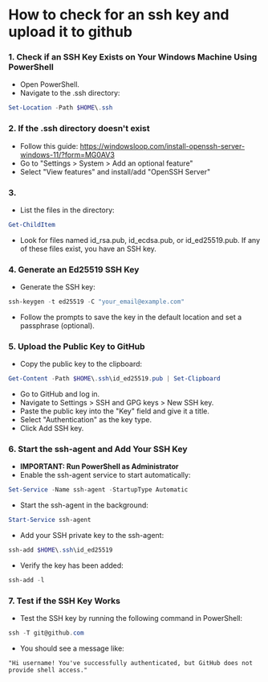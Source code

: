 # How to check for an ssh key and upload it to github

### 1. Check if an SSH Key Exists on Your Windows Machine Using PowerShell
- Open PowerShell.
- Navigate to the .ssh directory:

```powershell
Set-Location -Path $HOME\.ssh
```

### 2. If the .ssh directory doesn't exist
- Follow this guide: https://windowsloop.com/install-openssh-server-windows-11/?form=MG0AV3
- Go to "Settings > System > Add an optional feature"
- Select "View features" and install/add "OpenSSH Server"

### 3. 
- List the files in the directory:

```powershell
Get-ChildItem
```

- Look for files named id_rsa.pub, id_ecdsa.pub, or id_ed25519.pub. If any of these files exist, you have an SSH key.

### 4. Generate an Ed25519 SSH Key
- Generate the SSH key:

```powershell
ssh-keygen -t ed25519 -C "your_email@example.com"
```

- Follow the prompts to save the key in the default location and set a passphrase (optional).

### 5. Upload the Public Key to GitHub

- Copy the public key to the clipboard:

```powershell
Get-Content -Path $HOME\.ssh\id_ed25519.pub | Set-Clipboard
```

- Go to GitHub and log in.
- Navigate to Settings > SSH and GPG keys > New SSH key.
- Paste the public key into the "Key" field and give it a title.
- Select "Authentication" as the key type.
- Click Add SSH key.

### 6. Start the ssh-agent and Add Your SSH Key
- **IMPORTANT: Run PowerShell as Administrator**
- Enable the ssh-agent service to start automatically:

```powershell
Set-Service -Name ssh-agent -StartupType Automatic
```

- Start the ssh-agent in the background:

```powershell
Start-Service ssh-agent
```

- Add your SSH private key to the ssh-agent:

```powershell
ssh-add $HOME\.ssh\id_ed25519
```

- Verify the key has been added:

```powershell
ssh-add -l
```

### 7. Test if the SSH Key Works
- Test the SSH key by running the following command in PowerShell:

```powershell
ssh -T git@github.com
```

- You should see a message like:

```
"Hi username! You've successfully authenticated, but GitHub does not provide shell access."
```
